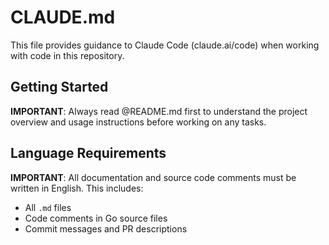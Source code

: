 # CLAUDE.md

This file provides guidance to Claude Code (claude.ai/code) when working with code in this repository.

## Getting Started
**IMPORTANT**: Always read @README.md first to understand the project overview and usage instructions before working on any tasks.

## Language Requirements
**IMPORTANT**: All documentation and source code comments must be written in English. This includes:
- All `.md` files
- Code comments in Go source files
- Commit messages and PR descriptions
